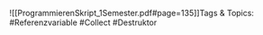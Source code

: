 
![[ProgrammierenSkript_1Semester.pdf#page=135]]Tags & Topics:
   #Referenzvariable
   #Collect
   #Destruktor